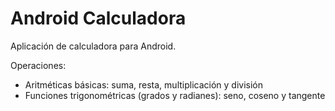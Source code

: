 # Android Calculadora

Aplicación de calculadora para Android.

Operaciones:
- Aritméticas básicas: suma, resta, multiplicación y división
- Funciones trigonométricas (grados y radianes): seno, coseno y tangente
